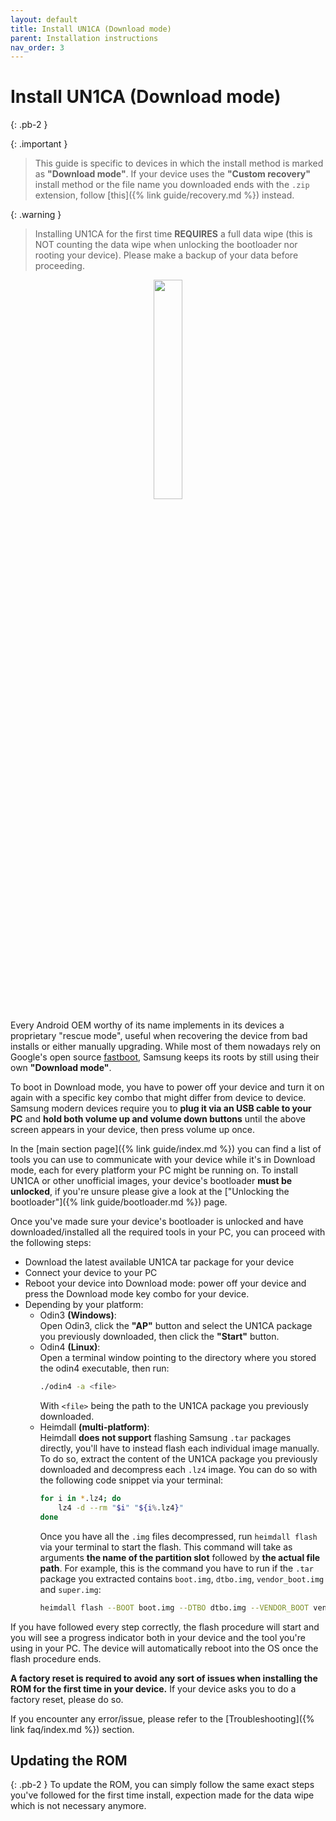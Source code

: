 ```yaml
---
layout: default
title: Install UN1CA (Download mode)
parent: Installation instructions
nav_order: 3
---
```


# Install UN1CA (Download mode)
{: .pb-2 }

{: .important }
> This guide is specific to devices in which the install method is marked as **"Download mode"**.
> If your device uses the **"Custom recovery"** install method or the file name you downloaded ends with the `.zip` extension, follow [this]({% link guide/recovery.md %}) instead.

{: .warning }
> Installing UN1CA for the first time **REQUIRES** a full data wipe (this is NOT counting the data wipe when unlocking the bootloader nor rooting your device).
> Please make a backup of your data before proceeding.

<p align="center">
  <img loading="lazy" src="/assets/images/dwnl-mode.png" width="30%"/>
</p>

Every Android OEM worthy of its name implements in its devices a proprietary "rescue mode", useful when recovering the device from bad installs or either manually upgrading.
While most of them nowadays rely on Google's open source [fastboot](https://android.googlesource.com/platform/system/core/+/refs/heads/main/fastboot/README.md), Samsung keeps its roots by still using their own **"Download mode"**.

To boot in Download mode, you have to power off your device and turn it on again with a specific key combo that might differ from device to device.
Samsung modern devices require you to **plug it via an USB cable to your PC** and **hold both volume up and volume down buttons** until the above screen appears in your device, then press volume up once.

In the [main section page]({% link guide/index.md %}) you can find a list of tools you can use to communicate with your device while it's in Download mode, each for every platform your PC might be running on.
To install UN1CA or other unofficial images, your device's bootloader **must be unlocked**, if you're unsure please give a look at the ["Unlocking the bootloader"]({% link guide/bootloader.md %}) page.

Once you've made sure your device's bootloader is unlocked and have downloaded/installed all the required tools in your PC, you can proceed with the following steps:

- Download the latest available UN1CA tar package for your device
- Connect your device to your PC
- Reboot your device into Download mode: power off your device and press the Download mode key combo for your device.
- Depending by your platform:
  - Odin3 **(Windows)**:\
    Open Odin3, click the **"AP"** button and select the UN1CA package you previously downloaded, then click the **"Start"** button.
  - Odin4 **(Linux)**:\
    Open a terminal window pointing to the directory where you stored the odin4 executable, then run:
    ```bash
    ./odin4 -a <file>
    ```
    With `<file>` being the path to the UN1CA package you previously downloaded.
  - Heimdall **(multi-platform)**:\
    Heimdall **does not support** flashing Samsung `.tar` packages directly, you'll have to instead flash each individual image manually.
    To do so, extract the content of the UN1CA package you previously downloaded and decompress each `.lz4` image. You can do so with the following code snippet via your terminal:
    ```bash
    for i in *.lz4; do
        lz4 -d --rm "$i" "${i%.lz4}"
    done
    ```
    Once you have all the `.img` files decompressed, run `heimdall flash` via your terminal to start the flash.
    This command will take as arguments **the name of the partition slot** followed by **the actual file path**.
    For example, this is the command you have to run if the `.tar` package you extracted contains `boot.img`, `dtbo.img`, `vendor_boot.img` and `super.img`:
    ```bash
    heimdall flash --BOOT boot.img --DTBO dtbo.img --VENDOR_BOOT vendor_boot.img --SUPER super.img
    ```

If you have followed every step correctly, the flash procedure will start and you will see a progress indicator both in your device and the tool you're using in your PC. The device will automatically reboot into the OS once the flash procedure ends.

**A factory reset is required to avoid any sort of issues when installing the ROM for the first time in your device.** If your device asks you to do a factory reset, please do so.

If you encounter any error/issue, please refer to the [Troubleshooting]({% link faq/index.md %}) section.

## Updating the ROM
{: .pb-2 }
To update the ROM, you can simply follow the same exact steps you've followed for the first time install, expection made for the data wipe which is not necessary anymore.
